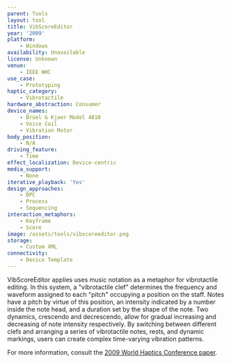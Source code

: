```yaml
---
parent: Tools
layout: tool
title: VibScoreEditor
year: '2009'
platform:
    - Windows
availability: Unavailable
license: Unknown
venue:
    - IEEE WHC
use_case:
    - Prototyping
haptic_category:
    - Vibrotactile
hardware_abstraction: Consumer
device_names:
    - Brüel & Kjaer Model 4810
    - Voice Coil
    - Vibration Motor
body_position:
    - N/A
driving_feature:
    - Time
effect_localization: Device-centric
media_support:
    - None
iterative_playback: 'Yes'
design_approaches:
    - DPC
    - Process
    - Sequencing
interaction_metaphors:
    - Keyframe
    - Score
image: /assets/tools/vibscoreeditor.png
storage:
    - Custom XML
connectivity:
    - Device Template
---
```

VibScoreEditor applies uses music notation as a metaphor for vibrotactile editing.
In this system, a "vibrotactile clef" determines the frequency and waveform assigned to each "pitch" occupying a position on the staff.
Notes have a pitch by virtue of this position, an intensity indicated by a number inside the note head, and a duration set by the shape of the note.
Two dynamics, crescendo and decrescendo, allow for gradual increasing and decreasing of note intensity respectively.
By switching between different clefs and arranging a series of vibrotactile notes, rests, and dynamic markings, users can create complex time-varying vibration patterns.

For more information, consult the [2009 World Haptics Conference paper](https://doi.org/10.1109/WHC.2009.4810816).
